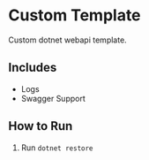 # Custom Template
Custom dotnet webapi template.

<h2>Includes</h2>
<ul>
    <li>Logs</li>
    <li>Swagger Support</li>
</ul>

<h2>How to Run</h2>
<ol>
    <li>Run <code>dotnet restore</code></li>
</ol>
